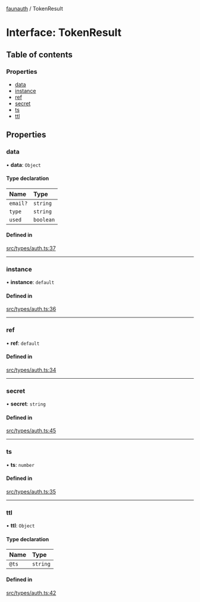 [faunauth](../index.md) / TokenResult

# Interface: TokenResult

## Table of contents

### Properties

- [data](TokenResult.md#data)
- [instance](TokenResult.md#instance)
- [ref](TokenResult.md#ref)
- [secret](TokenResult.md#secret)
- [ts](TokenResult.md#ts)
- [ttl](TokenResult.md#ttl)

## Properties

### data

• **data**: `Object`

#### Type declaration

| Name | Type |
| :------ | :------ |
| `email?` | `string` |
| `type` | `string` |
| `used` | `boolean` |

#### Defined in

[src/types/auth.ts:37](https://github.com/alexnitta/faunauth/blob/40cc7e0/src/types/auth.ts#L37)

___

### instance

• **instance**: `default`

#### Defined in

[src/types/auth.ts:36](https://github.com/alexnitta/faunauth/blob/40cc7e0/src/types/auth.ts#L36)

___

### ref

• **ref**: `default`

#### Defined in

[src/types/auth.ts:34](https://github.com/alexnitta/faunauth/blob/40cc7e0/src/types/auth.ts#L34)

___

### secret

• **secret**: `string`

#### Defined in

[src/types/auth.ts:45](https://github.com/alexnitta/faunauth/blob/40cc7e0/src/types/auth.ts#L45)

___

### ts

• **ts**: `number`

#### Defined in

[src/types/auth.ts:35](https://github.com/alexnitta/faunauth/blob/40cc7e0/src/types/auth.ts#L35)

___

### ttl

• **ttl**: `Object`

#### Type declaration

| Name | Type |
| :------ | :------ |
| `@ts` | `string` |

#### Defined in

[src/types/auth.ts:42](https://github.com/alexnitta/faunauth/blob/40cc7e0/src/types/auth.ts#L42)
